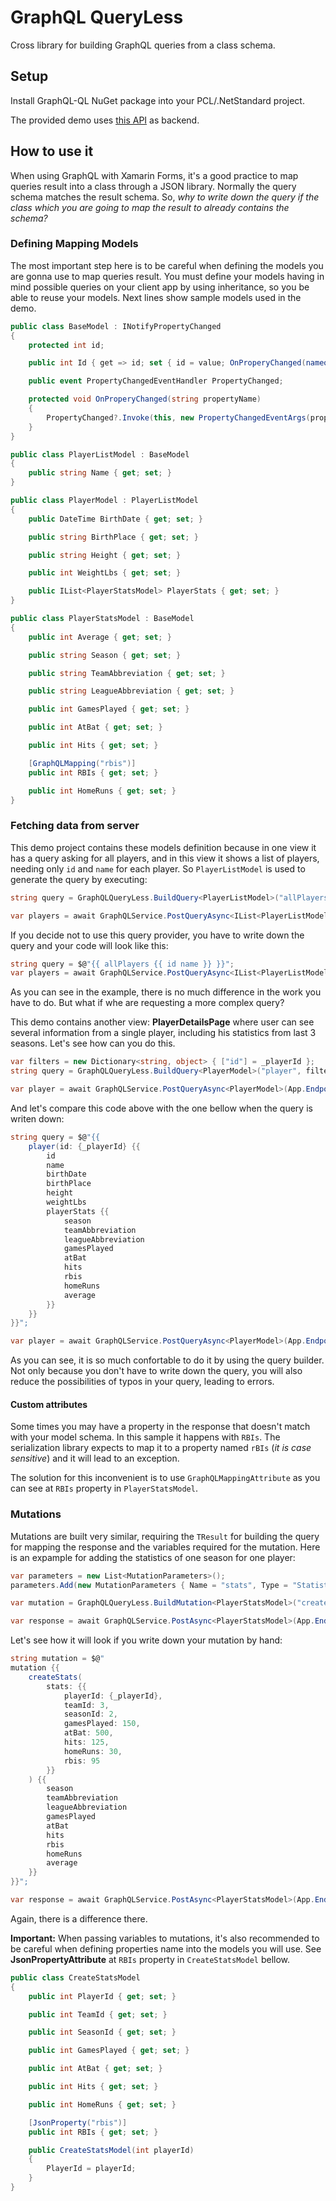 # GraphQL QueryLess

Cross library for building GraphQL queries from a class schema.

## Setup

Install GraphQL-QL NuGet package into your PCL/.NetStandard project.

The provided demo uses [this API](https://github.com/saimel/GraphQL-Test-Backend) as backend.

## How to use it

When using GraphQL with Xamarin Forms, it's a good practice to map queries result into a class through a JSON library. Normally the query schema matches the result schema. So, _why to write down the query if the class which you are going to map the result to already contains the schema?_ 

### Defining Mapping Models

The most important step here is to be careful when defining the models you are gonna use to map queries result. You must define your models having in mind possible queries on your client app by using inheritance, so you be able to reuse your models. Next lines show sample models used in the demo.

```C#
public class BaseModel : INotifyPropertyChanged
{
    protected int id;

    public int Id { get => id; set { id = value; OnProperyChanged(nameof(Id)); } }

    public event PropertyChangedEventHandler PropertyChanged;

    protected void OnProperyChanged(string propertyName)
    {
        PropertyChanged?.Invoke(this, new PropertyChangedEventArgs(propertyName));
    }
}

public class PlayerListModel : BaseModel
{
    public string Name { get; set; }
}

public class PlayerModel : PlayerListModel
{
    public DateTime BirthDate { get; set; }

    public string BirthPlace { get; set; }

    public string Height { get; set; }

    public int WeightLbs { get; set; }

    public IList<PlayerStatsModel> PlayerStats { get; set; }
}

public class PlayerStatsModel : BaseModel
{
    public int Average { get; set; }

    public string Season { get; set; }

    public string TeamAbbreviation { get; set; }

    public string LeagueAbbreviation { get; set; }

    public int GamesPlayed { get; set; }

    public int AtBat { get; set; }

    public int Hits { get; set; }

    [GraphQLMapping("rbis")]
    public int RBIs { get; set; }

    public int HomeRuns { get; set; }
}
```

### Fetching data from server

This demo project contains these models definition because in one view it has a query asking for all players, and in this view it shows a list of players, needing only `id` and `name` for each player. So `PlayerListModel` is used to generate the query by executing:

```C#
string query = GraphQLQueryLess.BuildQuery<PlayerListModel>("allPlayers");

var players = await GraphQLService.PostQueryAsync<IList<PlayerListModel>>(App.Endpoint, query, "allPlayers");
```

If you decide not to use this query provider, you have to write down the query and your code will look like this:

```C#
string query = $@"{{ allPlayers {{ id name }} }}";
var players = await GraphQLService.PostQueryAsync<IList<PlayerListModel>>(App.Endpoint, query, "allPlayers");
```

As you can see in the example, there is no much difference in the work you have to do. But what if whe are requesting a more complex query?

This demo contains another view: __PlayerDetailsPage__ where user can see several information from a single player, including his statistics from last 3 seasons. Let's see how can you do this.

```C#
var filters = new Dictionary<string, object> { ["id"] = _playerId };
string query = GraphQLQueryLess.BuildQuery<PlayerModel>("player", filters);

var player = await GraphQLService.PostQueryAsync<PlayerModel>(App.Endpoint, query, "player");
```

And let's compare this code above with the one bellow when the query is writen down:

```C#
string query = $@"{{
	player(id: {_playerId} {{
		id
		name
		birthDate
		birthPlace
		height
		weightLbs
		playerStats {{
			season
			teamAbbreviation
			leagueAbbreviation
			gamesPlayed
			atBat
			hits
			rbis
			homeRuns
			average
		}}
	}}
}}";

var player = await GraphQLService.PostQueryAsync<PlayerModel>(App.Endpoint, query, "player");
```

As you can see, it is so much confortable to do it by using the query builder. Not only because you don't have to write down the query, you will also reduce the possibilities of typos in your query, leading to errors.

#### Custom attributes

Some times you may have a property in the response that doesn't match with your model schema. In this sample it happens with `RBIs`. The serialization library expects to map it to a property named `rBIs` (_it is case sensitive_) and it will lead to an exception. 

The solution for this inconvenient is to use `GraphQLMappingAttribute` as you can see at `RBIs` property in `PlayerStatsModel`.

### Mutations

Mutations are built very similar, requiring the `TResult` for building the query for mapping the response and the variables required for the mutation. Here is an expample for adding the statistics of one season for one player:

```C#
var parameters = new List<MutationParameters>();
parameters.Add(new MutationParameters { Name = "stats", Type = "StatisticInput!", Content = StatsModel });

var mutation = GraphQLQueryLess.BuildMutation<PlayerStatsModel>("createStats", parameters);

var response = await GraphQLService.PostAsync<PlayerStatsModel>(App.Endpoint, mutation, "createStats");
```

Let's see how it will look if you write down your mutation by hand:

```C#
string mutation = $@"
mutation {{
	createStats(
		stats: {{
			playerId: {_playerId},
			teamId: 3,
			seasonId: 2,
			gamesPlayed: 150,
			atBat: 500,
			hits: 125,
			homeRuns: 30,
			rbis: 95
		}}
	) {{
		season
		teamAbbreviation
		leagueAbbreviation
		gamesPlayed
		atBat
		hits
		rbis
		homeRuns
		average
	}}
}}";

var response = await GraphQLService.PostAsync<PlayerStatsModel>(App.Endpoint, mutation, "createStats");
```

Again, there is a difference there.

__Important:__ When passing variables to mutations, it's also recommended to be careful when defining properties name into the models you will use. See __JsonPropertyAttribute__ at `RBIs` property in `CreateStatsModel` bellow.

```C#
public class CreateStatsModel
{
    public int PlayerId { get; set; }

    public int TeamId { get; set; }

    public int SeasonId { get; set; }

    public int GamesPlayed { get; set; }

    public int AtBat { get; set; }

    public int Hits { get; set; }

    public int HomeRuns { get; set; }

    [JsonProperty("rbis")]
    public int RBIs { get; set; }

    public CreateStatsModel(int playerId)
    {
        PlayerId = playerId;
    }
}
```


